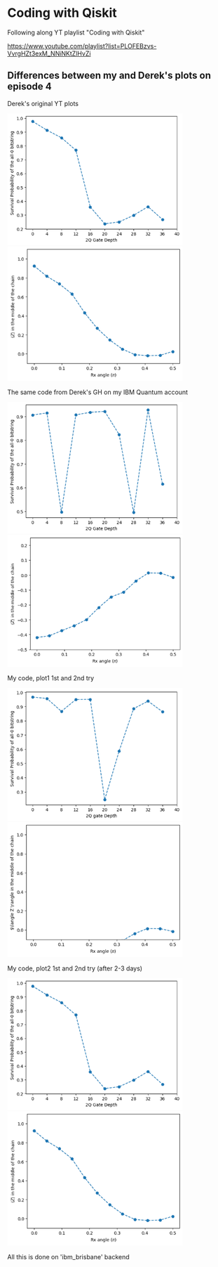 # Coding with Qiskit
Following along YT playlist "Coding with Qiskit"

https://www.youtube.com/playlist?list=PLOFEBzvs-VvrgHZt3exM_NNiNKtZlHvZi

## Differences between my and Derek's plots on episode 4
Derek's original YT plots

<img src="/e4-plots/Dereks.Survival.PofAll.0bs.output.original.png" alt="drawing" width="400"/> <img src="/e4-plots/Dereks.Estimator.output.original.png" alt="drawing" width="400"/>

The same code from Derek's GH on my IBM Quantum account

<img src="/e4-plots/Dereks.Survival.PofAll.0bs.output2.png" alt="drawing" width="400"/> <img src="/e4-plots/output-e4-plot.2a.full.range.png" alt="drawing" width="400"/>

My code, plot1 1st and 2nd try

<img src="/e4-plots/output-e4-plot.1a.png" alt="drawing" width="400"/> <img src="/e4-plots/output-e4-plot.2a.png" alt="drawing" width="400"/>

My code, plot2 1st and 2nd try (after 2-3 days)

<img src="/e4-plots/Dereks.Survival.PofAll.0bs.output.original.png" alt="drawing" width="400"/> <img src="/e4-plots/Dereks.Estimator.output.original.png" alt="drawing" width="400"/>

All this is done on 'ibm_brisbane' backend
